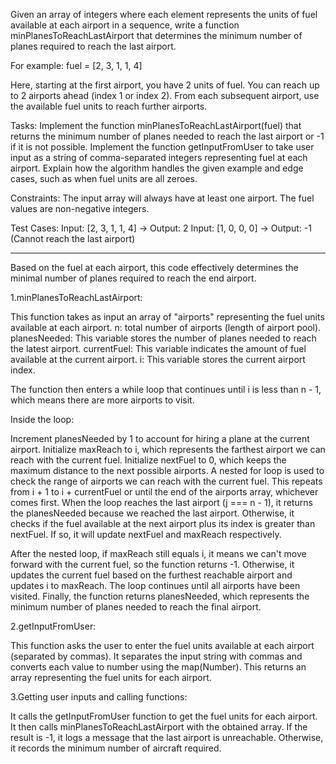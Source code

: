 Given an array of integers where each element represents the units of fuel available at each airport in a sequence, write a function minPlanesToReachLastAirport that determines the minimum number of planes required to reach the last airport.

For example:
fuel = [2, 3, 1, 1, 4]

Here, starting at the first airport, you have 2 units of fuel.
You can reach up to 2 airports ahead (index 1 or index 2).
From each subsequent airport, use the available fuel units to reach further airports.

Tasks:
Implement the function minPlanesToReachLastAirport(fuel) that returns the minimum number of planes needed to reach the last airport or -1 if it is not possible.
Implement the function getInputFromUser to take user input as a string of comma-separated integers representing fuel at each airport.
Explain how the algorithm handles the given example and edge cases, such as when fuel units are all zeroes.

Constraints:
The input array will always have at least one airport.
The fuel values are non-negative integers.

Test Cases:
Input: [2, 3, 1, 1, 4] -> Output: 2
Input: [1, 0, 0, 0] -> Output: -1 (Cannot reach the last airport)


----------------------------------------------------------------------------


Based on the fuel at each airport, this code effectively determines the minimal number of planes required to reach the end airport.

1.minPlanesToReachLastAirport:

This function takes as input an array of "airports" representing the fuel units available at each airport.
n: total number of airports (length of airport pool).
planesNeeded: This variable stores the number of planes needed to reach the latest airport.
currentFuel: This variable indicates the amount of fuel available at the current airport.
i: This variable stores the current airport index.

The function then enters a while loop that continues until i is less than n - 1, which means there are more airports to visit.

Inside the loop:

Increment planesNeeded by 1 to account for hiring a plane at the current airport.
Initialize maxReach to i, which represents the farthest airport we can reach with the current fuel.
Initialize nextFuel to 0, which keeps the maximum distance to the next possible airports.
A nested for loop is used to check the range of airports we can reach with the current fuel. This repeats from i + 1 to i + currentFuel or until the end of the airports array, whichever comes first.
When the loop reaches the last airport (j === n - 1), it returns the planesNeeded because we reached the last airport.
Otherwise, it checks if the fuel available at the next airport plus its index is greater than nextFuel. If so, it will update nextFuel and maxReach respectively.

After the nested loop, if maxReach still equals i, it means we can't move forward with the current fuel, so the function returns -1.
Otherwise, it updates the current fuel based on the furthest reachable airport and updates i to maxReach.
The loop continues until all airports have been visited.
Finally, the function returns planesNeeded, which represents the minimum number of planes needed to reach the final airport.

2.getInputFromUser:

This function asks the user to enter the fuel units available at each airport (separated by commas).
It separates the input string with commas and converts each value to number using the map(Number).
This returns an array representing the fuel units for each airport.

3.Getting user inputs and calling functions:

It calls the getInputFromUser function to get the fuel units for each airport.
It then calls minPlanesToReachLastAirport with the obtained array.
If the result is -1, it logs a message that the last airport is unreachable. Otherwise, it records the minimum number of aircraft required.
